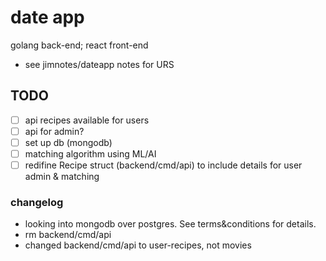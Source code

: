 # date app

golang back-end; react front-end
- see jimnotes/dateapp notes for URS

## TODO

- [ ] api recipes available for users
- [ ] api for admin?
- [ ] set up db (mongodb)
- [ ] matching algorithm using ML/AI
- [ ] redifine Recipe struct (backend/cmd/api) to include details for user admin & matching

### changelog

- looking into mongodb over postgres. See terms&conditions for details.
- rm backend/cmd/api
- changed backend/cmd/api to user-recipes, not movies

